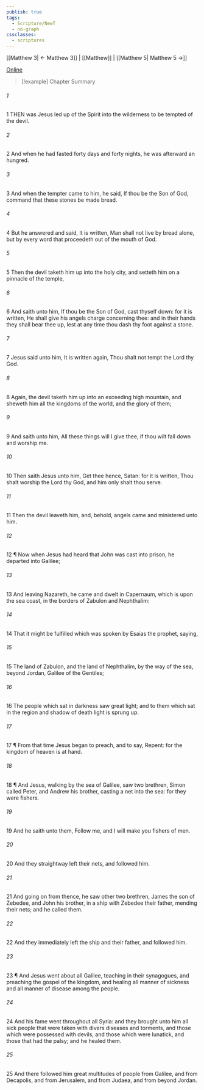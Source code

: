 ```yaml
---
publish: true
tags:
  - Scripture/NewT
  - no-graph
cssclasses:
  - scriptures
---
```

[[Matthew 3| ← Matthew 3]] | [[Matthew]] | [[Matthew 5| Matthew 5 →]]

[Online](https://churchofjesuschrist.org/study/scriptures/nt/matt/4?lang=eng)

>[!example] Chapter Summary
>
###### 1
1 THEN was Jesus led up of the Spirit into the wilderness to be tempted of the devil.
###### 2
2 And when he had fasted forty days and forty nights, he was afterward an hungred.
###### 3
3 And when the tempter came to him, he said, If thou be the Son of God, command that these stones be made bread.
###### 4
4 But he answered and said, It is written, Man shall not live by bread alone, but by every word that proceedeth out of the mouth of God.
###### 5
5 Then the devil taketh him up into the holy city, and setteth him on a pinnacle of the temple,
###### 6
6 And saith unto him, If thou be the Son of God, cast thyself down: for it is written, He shall give his angels charge concerning thee: and in their hands they shall bear thee up, lest at any time thou dash thy foot against a stone.
###### 7
7 Jesus said unto him, It is written again, Thou shalt not tempt the Lord thy God.
###### 8
8 Again, the devil taketh him up into an exceeding high mountain, and sheweth him all the kingdoms of the world, and the glory of them;
###### 9
9 And saith unto him, All these things will I give thee, if thou wilt fall down and worship me.
###### 10
10 Then saith Jesus unto him, Get thee hence, Satan: for it is written, Thou shalt worship the Lord thy God, and him only shalt thou serve.
###### 11
11 Then the devil leaveth him, and, behold, angels came and ministered unto him.
###### 12
12 ¶ Now when Jesus had heard that John was cast into prison, he departed into Galilee;
###### 13
13 And leaving Nazareth, he came and dwelt in Capernaum, which is upon the sea coast, in the borders of Zabulon and Nephthalim:
###### 14
14 That it might be fulfilled which was spoken by Esaias the prophet, saying,
###### 15
15 The land of Zabulon, and the land of Nephthalim, by the way of the sea, beyond Jordan, Galilee of the Gentiles;
###### 16
16 The people which sat in darkness saw great light; and to them which sat in the region and shadow of death light is sprung up.
###### 17
17 ¶ From that time Jesus began to preach, and to say, Repent: for the kingdom of heaven is at hand.
###### 18
18 ¶ And Jesus, walking by the sea of Galilee, saw two brethren, Simon called Peter, and Andrew his brother, casting a net into the sea: for they were fishers.
###### 19
19 And he saith unto them, Follow me, and I will make you fishers of men.
###### 20
20 And they straightway left their nets, and followed him.
###### 21
21 And going on from thence, he saw other two brethren, James the son of Zebedee, and John his brother, in a ship with Zebedee their father, mending their nets; and he called them.
###### 22
22 And they immediately left the ship and their father, and followed him.
###### 23
23 ¶ And Jesus went about all Galilee, teaching in their synagogues, and preaching the gospel of the kingdom, and healing all manner of sickness and all manner of disease among the people.
###### 24
24 And his fame went throughout all Syria: and they brought unto him all sick people that were taken with divers diseases and torments, and those which were possessed with devils, and those which were lunatick, and those that had the palsy; and he healed them.
###### 25
25 And there followed him great multitudes of people from Galilee, and from Decapolis, and from Jerusalem, and from Judaea, and from beyond Jordan.



